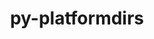 ---
title: "py-platformdirs"
layout: cache
categories: [package, develop-2023-05-21]
meta: {"versions": ["3.5.0"], "compilers": ["gcc@=11.1.0", "gcc@=7.3.1"], "oss": ["amzn2", "ubuntu20.04"], "platforms": ["linux"], "targets": ["aarch64", "neoverse_n1", "ppc64le", "x86_64_v3"], "stacks": ["aws-isc", "aws-isc-aarch64", "data-vis-sdk", "e4s", "e4s-power", "root"], "num_specs": 12, "num_specs_by_stack": {"root": 12, "aws-isc-aarch64": 2, "aws-isc": 1, "e4s-power": 3, "e4s": 4, "data-vis-sdk": 2}}
spec_details: [{"hash": "hgka3tlydtgnaburagszxospu3qt5tnf", "compiler": "gcc@=7.3.1", "versions": ["3.5.0"], "os": "amzn2", "platform": "linux", "target": "aarch64", "variants": ["build_system=python_pip", "~wheel"], "stacks": ["root", "aws-isc-aarch64"], "size": "-", "tarball": "https://binaries.spack.io/develop-2023-05-21/build_cache/linux-amzn2-aarch64/gcc-7.3.1/py-platformdirs-3.5.0/linux-amzn2-aarch64-gcc-7.3.1-py-platformdirs-3.5.0-hgka3tlydtgnaburagszxospu3qt5tnf.spack"}, {"hash": "xa3dgydrf5npvfwcydci3nwylv7t3gz3", "compiler": "gcc@=7.3.1", "versions": ["3.5.0"], "os": "amzn2", "platform": "linux", "target": "neoverse_n1", "variants": ["build_system=python_pip", "~wheel"], "stacks": ["root", "aws-isc-aarch64"], "size": "-", "tarball": "https://binaries.spack.io/develop-2023-05-21/build_cache/linux-amzn2-neoverse_n1/gcc-7.3.1/py-platformdirs-3.5.0/linux-amzn2-neoverse_n1-gcc-7.3.1-py-platformdirs-3.5.0-xa3dgydrf5npvfwcydci3nwylv7t3gz3.spack"}, {"hash": "3x7gieqn5soxhtefu2tms3x4cndldejw", "compiler": "gcc@=7.3.1", "versions": ["3.5.0"], "os": "amzn2", "platform": "linux", "target": "x86_64_v3", "variants": ["build_system=python_pip", "~wheel"], "stacks": ["root", "aws-isc"], "size": "-", "tarball": "https://binaries.spack.io/develop-2023-05-21/build_cache/linux-amzn2-x86_64_v3/gcc-7.3.1/py-platformdirs-3.5.0/linux-amzn2-x86_64_v3-gcc-7.3.1-py-platformdirs-3.5.0-3x7gieqn5soxhtefu2tms3x4cndldejw.spack"}, {"hash": "zaprczzkvzffwntnyvw54l64tli46gqd", "compiler": "gcc@=11.1.0", "versions": ["3.5.0"], "os": "ubuntu20.04", "platform": "linux", "target": "ppc64le", "variants": ["build_system=python_pip", "~wheel"], "stacks": ["root", "e4s-power"], "size": "-", "tarball": "https://binaries.spack.io/develop-2023-05-21/build_cache/linux-ubuntu20.04-ppc64le/gcc-11.1.0/py-platformdirs-3.5.0/linux-ubuntu20.04-ppc64le-gcc-11.1.0-py-platformdirs-3.5.0-zaprczzkvzffwntnyvw54l64tli46gqd.spack"}, {"hash": "ehpl42ymtkwujbjc45frzhit4u3kl5pi", "compiler": "gcc@=11.1.0", "versions": ["3.5.0"], "os": "ubuntu20.04", "platform": "linux", "target": "ppc64le", "variants": ["build_system=python_pip", "~wheel"], "stacks": ["root", "e4s-power"], "size": "-", "tarball": "https://binaries.spack.io/develop-2023-05-21/build_cache/linux-ubuntu20.04-ppc64le/gcc-11.1.0/py-platformdirs-3.5.0/linux-ubuntu20.04-ppc64le-gcc-11.1.0-py-platformdirs-3.5.0-ehpl42ymtkwujbjc45frzhit4u3kl5pi.spack"}, {"hash": "q4aniyneormp67dojcz43ukx6mcjtkcg", "compiler": "gcc@=11.1.0", "versions": ["3.5.0"], "os": "ubuntu20.04", "platform": "linux", "target": "ppc64le", "variants": ["build_system=python_pip", "~wheel"], "stacks": ["root", "e4s-power"], "size": "-", "tarball": "https://binaries.spack.io/develop-2023-05-21/build_cache/linux-ubuntu20.04-ppc64le/gcc-11.1.0/py-platformdirs-3.5.0/linux-ubuntu20.04-ppc64le-gcc-11.1.0-py-platformdirs-3.5.0-q4aniyneormp67dojcz43ukx6mcjtkcg.spack"}, {"hash": "5xo2zz4wzsl4hmlsfvat6q7pwzqjix3j", "compiler": "gcc@=11.1.0", "versions": ["3.5.0"], "os": "ubuntu20.04", "platform": "linux", "target": "x86_64_v3", "variants": ["build_system=python_pip", "~wheel"], "stacks": ["e4s", "root"], "size": "-", "tarball": "https://binaries.spack.io/develop-2023-05-21/build_cache/linux-ubuntu20.04-x86_64_v3/gcc-11.1.0/py-platformdirs-3.5.0/linux-ubuntu20.04-x86_64_v3-gcc-11.1.0-py-platformdirs-3.5.0-5xo2zz4wzsl4hmlsfvat6q7pwzqjix3j.spack"}, {"hash": "xvsqgmdkrank65ut3e4wewxwk52m7wyl", "compiler": "gcc@=11.1.0", "versions": ["3.5.0"], "os": "ubuntu20.04", "platform": "linux", "target": "x86_64_v3", "variants": ["build_system=python_pip", "~wheel"], "stacks": ["e4s", "root"], "size": "-", "tarball": "https://binaries.spack.io/develop-2023-05-21/build_cache/linux-ubuntu20.04-x86_64_v3/gcc-11.1.0/py-platformdirs-3.5.0/linux-ubuntu20.04-x86_64_v3-gcc-11.1.0-py-platformdirs-3.5.0-xvsqgmdkrank65ut3e4wewxwk52m7wyl.spack"}, {"hash": "anrvg4jzh3k3le6okb5qtnbj5g75h4y2", "compiler": "gcc@=11.1.0", "versions": ["3.5.0"], "os": "ubuntu20.04", "platform": "linux", "target": "x86_64_v3", "variants": ["build_system=python_pip", "~wheel"], "stacks": ["root", "data-vis-sdk"], "size": "-", "tarball": "https://binaries.spack.io/develop-2023-05-21/build_cache/linux-ubuntu20.04-x86_64_v3/gcc-11.1.0/py-platformdirs-3.5.0/linux-ubuntu20.04-x86_64_v3-gcc-11.1.0-py-platformdirs-3.5.0-anrvg4jzh3k3le6okb5qtnbj5g75h4y2.spack"}, {"hash": "g3wpniodu644ybuulp4oesevmvtm4u5u", "compiler": "gcc@=11.1.0", "versions": ["3.5.0"], "os": "ubuntu20.04", "platform": "linux", "target": "x86_64_v3", "variants": ["build_system=python_pip", "~wheel"], "stacks": ["root", "data-vis-sdk"], "size": "-", "tarball": "https://binaries.spack.io/develop-2023-05-21/build_cache/linux-ubuntu20.04-x86_64_v3/gcc-11.1.0/py-platformdirs-3.5.0/linux-ubuntu20.04-x86_64_v3-gcc-11.1.0-py-platformdirs-3.5.0-g3wpniodu644ybuulp4oesevmvtm4u5u.spack"}, {"hash": "esj2wib2qr3bthto7yrs4qjl5gcxgnwy", "compiler": "gcc@=11.1.0", "versions": ["3.5.0"], "os": "ubuntu20.04", "platform": "linux", "target": "x86_64_v3", "variants": ["build_system=python_pip", "~wheel"], "stacks": ["e4s", "root"], "size": "-", "tarball": "https://binaries.spack.io/develop-2023-05-21/build_cache/linux-ubuntu20.04-x86_64_v3/gcc-11.1.0/py-platformdirs-3.5.0/linux-ubuntu20.04-x86_64_v3-gcc-11.1.0-py-platformdirs-3.5.0-esj2wib2qr3bthto7yrs4qjl5gcxgnwy.spack"}, {"hash": "fucbijfn6zuoa3otqdgmstfdyopd3v3h", "compiler": "gcc@=11.1.0", "versions": ["3.5.0"], "os": "ubuntu20.04", "platform": "linux", "target": "x86_64_v3", "variants": ["build_system=python_pip", "~wheel"], "stacks": ["e4s", "root"], "size": "-", "tarball": "https://binaries.spack.io/develop-2023-05-21/build_cache/linux-ubuntu20.04-x86_64_v3/gcc-11.1.0/py-platformdirs-3.5.0/linux-ubuntu20.04-x86_64_v3-gcc-11.1.0-py-platformdirs-3.5.0-fucbijfn6zuoa3otqdgmstfdyopd3v3h.spack"}]
---